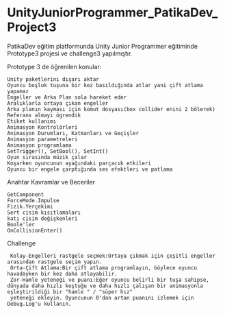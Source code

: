 # UnityJuniorProgrammer_PatikaDev_Project3
 PatikaDev eğitim platformunda Unity Junior Programmer eğitiminde Prototype3 projesi ve challenge3 yapılmıştır.


 Prototype 3 de öğrenilen konular:

    Unity paketlerini dışarı aktar
    Oyuncu boşluk tuşuna bir kez basıldığında atlar yani çift atlama yapamaz
    Engeller ve Arka Plan sola hareket eder
    Aralıklarla ortaya çıkan engeller
    Arka planın kayması için komut dosyası(box collider enini 2 bölerek) 
    Referans almayı ögrendik
    Etiket kullanımı
    Animasyon Kontrolörleri
    Animasyon Durumları, Katmanları ve Geçişler
    Animasyon parametreleri
    Animasyon programlama
    SetTrigger(), SetBool(), SetInt()
    Oyun sırasında müzik çalar
    Koşarken oyuncunun ayağındaki parçacık etkileri
    Oyuncu bir engele çarptığında ses efektleri ve patlama
Anahtar Kavramlar ve Beceriler

    GetComponent
    ForceMode.Impulse
    Fizik.Yerçekimi
    Sert cisim kısıtlamaları
    katı cisim değişkenleri
    Boole'ler
    OnCollisionEnter()


 Challenge
                                                                                                                                                                                    
     Kolay-Engelleri rastgele seçmek:Ortaya çıkmak için çeşitli engeller arasından rastgele seçim yapın. 
     Orta-Çift Atlama:Bir çift atlama programlayın, böylece oyuncu havadayken bir kez daha atlayabilir. 
     Zor-Hamle yeteneği ve puanı:Eğer oyuncu belirli bir tuşa sahipse, dünyada daha hızlı koştuğu ve daha hızlı çalışan bir animasyonla eşleştirildiği bir "hamle " / "süper hız" 
     yeteneği ekleyin. Oyuncunun 0'dan artan puanını izlemek için Debug.Log'u kullanın.

